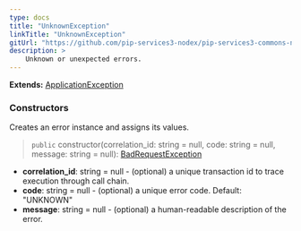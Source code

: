 ```yaml
---
type: docs
title: "UnknownException"
linkTitle: "UnknownException"
gitUrl: "https://github.com/pip-services3-nodex/pip-services3-commons-nodex"
description: >
    Unknown or unexpected errors.
---
```


**Extends:** [ApplicationException](../application_exception)

### Constructors
Creates an error instance and assigns its values.

> `public` constructor(correlation_id: string = null, code: string = null, message: string = null): [BadRequestException]()

- **correlation_id**: string = null - (optional) a unique transaction id to trace execution through call chain.
- **code**: string = null - (optional) a unique error code. Default: "UNKNOWN"
- **message**: string = null - (optional) a human-readable description of the error.

